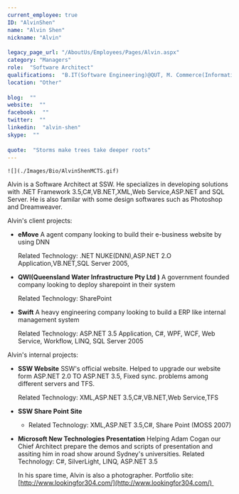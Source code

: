 ```yaml
---
current_employee: true
ID: "AlvinShen"
name: "Alvin Shen"
nickname: "Alvin"

legacy_page_url: "/AboutUs/Employees/Pages/Alvin.aspx"
category: "Managers"
role:  "Software Architect"
qualifications:  "B.IT(Software Engineering)@QUT, M. Commerce(Information System)@UNSW, CSPO, MCPD, MCTS"
location: "Other"

blog:  ""
website:  ""
facebook:  ""
twitter:  ""
linkedin:  "alvin-shen"
skype:  ""

quote:  "Storms make trees take deeper roots"
---
```



  
    ![](./Images/Bio/AlvinShenMCTS.gif) 
 
Alvin is a Software Architect at SSW. He specializes in developing solutions with .NET Framework 3.5,C#,VB.NET,XML,Web Service,ASP.NET and SQL Server. He is also familar with some design softwares such as Photoshop and Dreamweaver.   

Alvin's client projects:


*   **eMove** A agent company looking to build their e-business website by using DNN  

    Related Technology: .NET NUKE(DNN),ASP.NET 2.O Application,VB.NET,SQL Server 2005, 
*   **QWI(Queensland Water Infrastructure Pty Ltd )** A government founded company looking to deploy sharepoint in their system  

    Related Technology: SharePoint 
*   **Swift** A heavy engineering company looking to build a ERP like internal management system  

    Related Technology: ASP.NET 3.5 Application, C#, WPF, WCF, Web Service, Workflow, LINQ, SQL Server 2005 
  

Alvin's internal projects:


*   **SSW Website** SSW's official website. Helped to upgrade our website form ASP.NET 2.0 TO ASP.NET 3.5, Fixed sync. problems among different servers and TFS.  

    Related Technology: XML,ASP.NET 3.5,C#,VB.NET,Web Service,TFS 
*   **SSW Share Point Site**
    

    *   Related Technology: XML,ASP.NET 3.5,C#, Share Point (MOSS 2007)

*   **Microsoft New Technologies Presentation** Helping Adam Cogan our Chief Architect prepare the demos and scripts of presentation and assiting him in road show around Sydney's universities. Related Technology: C#, SilverLight, LINQ, ASP.NET 3.5 
      

    In his spare time, Alvin is also a photographer. Portfolio site: [http://www.lookingfor304.com/](http://www.lookingfor304.com/) 
